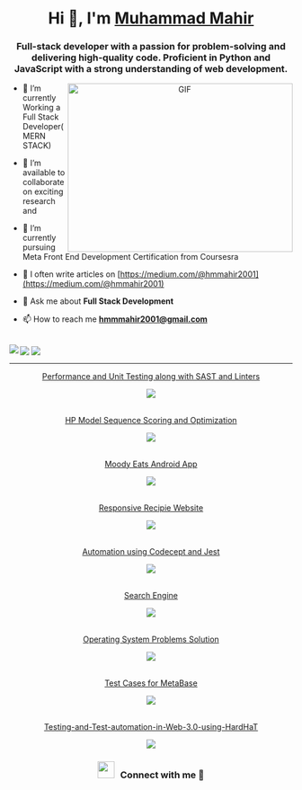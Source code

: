 <h1 align="center">Hi 👋, I'm <a href="https://100rabhcsmc.github.io/Me.io/" target="blank"> Muhammad Mahir</a></h1>
<h3 align="center"> Full-stack developer with a passion for problem-solving and delivering high-quality code. Proficient in Python and JavaScript with a strong understanding of web development.</h3>


<a target="_blank" align="center">
  <img align="right" top="500" height="300" width="400" alt="GIF" src="https://media.giphy.com/media/SWoSkN6DxTszqIKEqv/giphy.gif">
</a>


- 🌱 I’m currently Working a Full Stack Developer(MERN STACK)

- 🤝 I’m available to collaborate on exciting research and 

- 🌱 I’m currently pursuing Meta Front End Development Certification from Coursesra

- 📝 I often write articles on [https://medium.com/@hmmahir2001](https://medium.com/@hmmahir2001)

- 💬 Ask me about **Full Stack Development**

- 📫 How to reach me **hmmmahir2001@gmail.com**

<br/>

<img align="left" src="https://github-readme-stats.vercel.app/api?username=Muhammad-Mahir157&show_icons=true"/>

<img align="center" src="https://github-readme-stats.vercel.app/api/top-langs?username=Muhammad-Mahir157&layout=compact"/>

<img align="center" src="https://github-readme-streak-stats.herokuapp.com/?user=zluvsand"/>

***

<div align="center">
<a href="https://github.com/Muhammad-Mahir157/Performance-and-Unit-Testing-SAST-Linters.git" target="_blank">Performance and Unit Testing along with SAST and Linters</a>
</div>
<p align="center">
<img align="center" src="https://github-readme-stats.vercel.app/api/pin/?username=Muhammad-Mahir157&repo=Performance-and-Unit-Testing-SAST-Linters"/>
</p>

<br/>

<div align="center">
<a href="https://github.com/Muhammad-Mahir157/HP-Model-Sequence-Scoring-and-Optimization.git" target="_blank">HP Model Sequence Scoring and Optimization</a>
</div>
<p align="center">
<img src="https://github-readme-stats.vercel.app/api/pin/?username=Muhammad-Mahir157&repo=HP-Model-Sequence-Scoring-and-Optimization"/>
</p>

<br/>

<div align="center">
<a href="https://github.com/Muhammad-Mahir157/Moody-Eats-App.git" target="_blank">Moody Eats Android App</a>
</div>
<p align="center">
<img align="center" src="https://github-readme-stats.vercel.app/api/pin/?username=Muhammad-Mahir157&repo=Moody-Eats-App"/>
</p>

<br/>

<div align="center">
<a href="https://github.com/Muhammad-Mahir157/New-Recipe-Site.git" target="_blank">Responsive Recipie Website</a>
</div>
<p align="center">
<img align="center" src="https://github-readme-stats.vercel.app/api/pin/?username=Muhammad-Mahir157&repo=New-Recipe-Site"/>
</p>

<br/>

<div align="center">
<a href="https://github.com/Muhammad-Mahir157/Automation-using-Codecept-and-Jest.git" target="_blank">Automation using Codecept and Jest</a>
</div>
<p align="center">
<img align="center" src="https://github-readme-stats.vercel.app/api/pin/?username=Muhammad-Mahir157&repo=Automation-using-Codecept-and-Jest"/>
</p>

<br/>

<div align="center">
<a href="https://github.com/Muhammad-Mahir157/Search-Engine.git" target="_blank">Search Engine</a>
</div>
<p align="center">
<img align="center" src="https://github-readme-stats.vercel.app/api/pin/?username=Muhammad-Mahir157&repo=Search-Engine"/>
</p>
  
<br/>

<div align="center">
<a href="https://github.com/Muhammad-Mahir157/OS-problems.git" target="_blank">Operating System Problems Solution</a>
</div>
<p align="center">
<img align="center" src="https://github-readme-stats.vercel.app/api/pin/?username=Muhammad-Mahir157&repo=OS-problems"/>
</p>
  
<br/>

<div align="center">
<a href="https://github.com/Mohamad-hammad/Test-Cases-for-Testing-Metabase.git" target="_blank">Test Cases for MetaBase</a>
</div>
<p align="center">
<img align="center" src="https://github-readme-stats.vercel.app/api/pin/?username=Mohamad-hammad&repo=Test-Cases-for-Testing-Metabase"/>
  </p>
  
<br/>

<div align="center">
<a href="https://github.com/Mohamad-hammad/Testing-and-Test-automation-in-Web-3.0-using-HardHa.git" target="_blank">Testing-and-Test-automation-in-Web-3.0-using-HardHaT</a>
</div>
<p align="center">
<img align="center" src="https://github-readme-stats.vercel.app/api/pin/?username=Mohamad-hammad&repo=Testing-and-Test-automation-in-Web-3.0-using-HardHa"/>
  </p>

<h3 align="center" > <img src="https://media.giphy.com/media/iY8CRBdQXODJSCERIr/giphy.gif" width="30" height="30" style="margin-right: 10px;">Connect with me 🤝 </h3>
